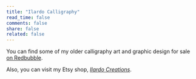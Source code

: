 ```yaml
---
title: "Ilardo Calligraphy"
read_time: false
comments: false
share: false
related: false
---
```


You can find some of my older calligraphy art and graphic design for sale [on Redbubble](https://www.redbubble.com/people/ilardocallig/shop). 

Also, you can visit my Etsy shop, [*Ilardo Creations*](https://www.etsy.com/shop/IlardoCreations).